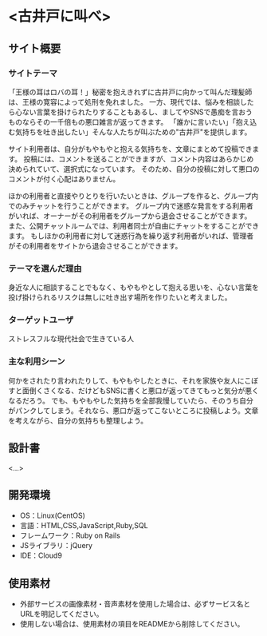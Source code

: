 # <古井戸に叫べ>


## サイト概要
### サイトテーマ
「王様の耳はロバの耳！」秘密を抱えきれずに古井戸に向かって叫んだ理髪師は、王様の寛容によって処刑を免れました。
一方、現代では、悩みを相談したら心ない言葉を掛けられたりすることもあるし、ましてやSNSで愚痴を言おうものならその一千倍もの悪口雑言が返ってきます。
「誰かに言いたい」「抱え込む気持ちを吐き出したい」そんな人たちが叫ぶための"古井戸"を提供します。

サイト利用者は、自分がもやもやと抱える気持ちを、文章にまとめて投稿できます。
投稿には、コメントを送ることができますが、コメント内容はあらかじめ決められていて、選択式になっています。
そのため、自分の投稿に対して悪口のコメントが付く心配はありません。

ほかの利用者と直接やりとりを行いたいときは、グループを作ると、グループ内でのみチャットを行うことができます。
グループ内で迷惑な発言をする利用者がいれば、オーナーがその利用者をグループから退会させることができます。
また、公開チャットルームでは、利用者同士が自由にチャットをすることができます。
もしほかの利用者に対して迷惑行為を繰り返す利用者がいれば、管理者がその利用者をサイトから退会させることができます。


### テーマを選んだ理由
身近な人に相談することでもなく、もやもやとして抱える思いを、心ない言葉を投げ掛けられるリスクは無しに吐き出す場所を作りたいと考えました。

### ターゲットユーザ
ストレスフルな現代社会で生きている人

### 主な利用シーン
何かをされたり言われたりして、もやもやしたときに、それを家族や友人にこぼすと面倒くさくなる、だけどもSNSに書くと悪口が返ってきてもっと気分が悪くなるだろう。
でも、もやもやした気持ちを全部我慢していたら、そのうち自分がパンクしてしまう。それなら、悪口が返ってこないところに投稿しよう。文章を考えながら、自分の気持ちも整理しよう。

## 設計書
<...>

## 開発環境
- OS：Linux(CentOS)
- 言語：HTML,CSS,JavaScript,Ruby,SQL
- フレームワーク：Ruby on Rails
- JSライブラリ：jQuery
- IDE：Cloud9

## 使用素材
- 外部サービスの画像素材・音声素材を使用した場合は、必ずサービス名とURLを明記してください。
- 使用しない場合は、使用素材の項目をREADMEから削除してください。